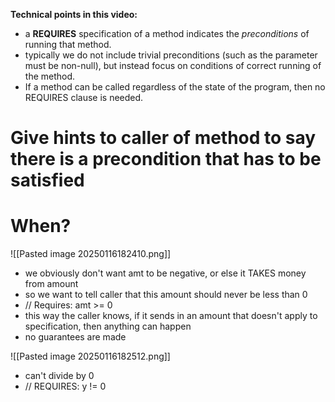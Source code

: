 **Technical points in this video:**

- a **REQUIRES** specification of a method indicates the _preconditions_ of running that method. 
- typically we do not include trivial preconditions (such as the parameter must be non-null), but instead focus on conditions of correct running of the method. 
- If a method can be called regardless of the state of the program, then no REQUIRES clause is needed.

# Give hints to caller of method to say there is a precondition that has to be satisfied

# When?
![[Pasted image 20250116182410.png]]
- we obviously don't want amt to be negative, or else it TAKES money from amount
- so we want to tell caller that this amount should never be less than 0
- // Requires: amt >= 0
- this way the caller knows, if it sends in an amount that doesn't apply to specification, then anything can happen
- no guarantees are made

![[Pasted image 20250116182512.png]]
- can't divide by 0
- // REQUIRES: y != 0
